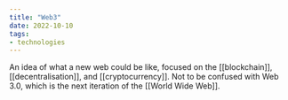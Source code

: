 ```yaml
---
title: "Web3"
date: 2022-10-10
tags:
- technologies
---
```


An idea of what a new web could be like, focused on the [[blockchain]], [[decentralisation]], and [[cryptocurrency]]. Not to be confused with Web 3.0, which is the next iteration of the [[World Wide Web]].